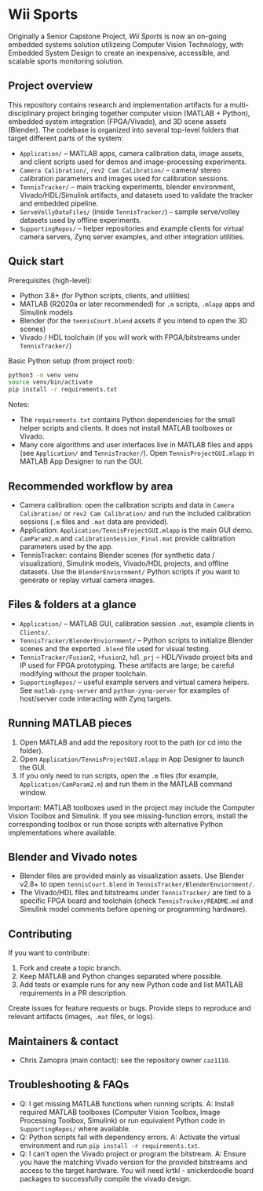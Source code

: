 # Wii Sports

Originally a Senior Capstone Project, _Wii Sports_ is now an on-going embedded systems solution utilizeing Computer Vision Technology, with Embedded System Design to create an inexpensive, accessible, and scalable sports monitoring solution.

## Project overview

This repository contains research and implementation artifacts for a multi-disciplinary project bringing together computer vision (MATLAB + Python), embedded system integration (FPGA/Vivado), and 3D scene assets (Blender). The codebase is organized into several top-level folders that target different parts of the system:

- `Application/` – MATLAB apps, camera calibration data, image assets, and client scripts used for demos and image-processing experiments.
- `Camera Calibration/`, `rev2 Cam Calibration/` – camera/ stereo calibration parameters and images used for calibration sessions.
- `TennisTracker/` – main tracking experiments, blender environment, Vivado/HDL/Simulink artifacts, and datasets used to validate the tracker and embedded pipeline.
- `ServeVollyDataFiles/` (inside `TennisTracker/`) – sample serve/volley datasets used by offline experiments.
- `SupportingRepos/` – helper repositories and example clients for virtual camera servers, Zynq server examples, and other integration utilities.

## Quick start

Prerequisites (high-level):

- Python 3.8+ (for Python scripts, clients, and utilities)
- MATLAB (R2020a or later recommended) for `.m` scripts, `.mlapp` apps and Simulink models
- Blender (for the `tennisCourt.blend` assets if you intend to open the 3D scenes)
- Vivado / HDL toolchain (if you will work with FPGA/bitstreams under `TennisTracker/`)

Basic Python setup (from project root):

```bash
python3 -m venv venv
source venv/bin/activate
pip install -r requirements.txt
```

Notes:

- The `requirements.txt` contains Python dependencies for the small helper scripts and clients. It does not install MATLAB toolboxes or Vivado.
- Many core algorithms and user interfaces live in MATLAB files and apps (see `Application/` and `TennisTracker/`). Open `TennisProjectGUI.mlapp` in MATLAB App Designer to run the GUI.

## Recommended workflow by area

- Camera calibration: open the calibration scripts and data in `Camera Calibration/` or `rev2 Cam Calibration/` and run the included calibration sessions (`.m` files and `.mat` data are provided).
- Application: `Application/TennisProjectGUI.mlapp` is the main GUI demo. `CamParam2.m` and `calibrationSession_Final.mat` provide calibration parameters used by the app.
- TennisTracker: contains Blender scenes (for synthetic data / visualization), Simulink models, Vivado/HDL projects, and offline datasets. Use the `BlenderEnviornment/` Python scripts if you want to generate or replay virtual camera images.

## Files & folders at a glance

- `Application/` – MATLAB GUI, calibration session `.mat`, example clients in `Clients/`.
- `TennisTracker/BlenderEnviornment/` – Python scripts to initialize Blender scenes and the exported `.blend` file used for visual testing.
- `TennisTracker/Fusion2`, `+fusion2`, `hdl_prj` – HDL/Vivado project bits and IP used for FPGA prototyping. These artifacts are large; be careful modifying without the proper toolchain.
- `SupportingRepos/` – useful example servers and virtual camera helpers. See `matlab-zynq-server` and `python-zynq-server` for examples of host/server code interacting with Zynq targets.

## Running MATLAB pieces

1. Open MATLAB and add the repository root to the path (or cd into the folder).
2. Open `Application/TennisProjectGUI.mlapp` in App Designer to launch the GUI.
3. If you only need to run scripts, open the `.m` files (for example, `Application/CamParam2.m`) and run them in the MATLAB command window.

Important: MATLAB toolboxes used in the project may include the Computer Vision Toolbox and Simulink. If you see missing-function errors, install the corresponding toolbox or run those scripts with alternative Python implementations where available.

## Blender and Vivado notes

- Blender files are provided mainly as visualization assets. Use Blender v2.8+ to open `tennisCourt.blend` in `TennisTracker/BlenderEnviornment/`.
- The Vivado/HDL files and bitstreams under `TennisTracker/` are tied to a specific FPGA board and toolchain (check `TennisTracker/README.md` and Simulink model comments before opening or programming hardware).

## Contributing

If you want to contribute:

1. Fork and create a topic branch.
2. Keep MATLAB and Python changes separated where possible.
3. Add tests or example runs for any new Python code and list MATLAB requirements in a PR description.

Create issues for feature requests or bugs. Provide steps to reproduce and relevant artifacts (images, `.mat` files, or logs).

## Maintainers & contact

- Chris Zamopra (main contact): see the repository owner `caz1110`.

## Troubleshooting & FAQs

- Q: I get missing MATLAB functions when running scripts. A: Install required MATLAB toolboxes (Computer Vision Toolbox, Image Processing Toolbox, Simulink) or run equivalent Python code in `SupportingRepos/` where available.
- Q: Python scripts fail with dependency errors. A: Activate the virtual environment and run `pip install -r requirements.txt`.
- Q: I can't open the Vivado project or program the bitstream. A: Ensure you have the matching Vivado version for the provided bitstreams and access to the target hardware. You will need krtkl - snickerdoodle board packages to successfully compile the vivado design.
